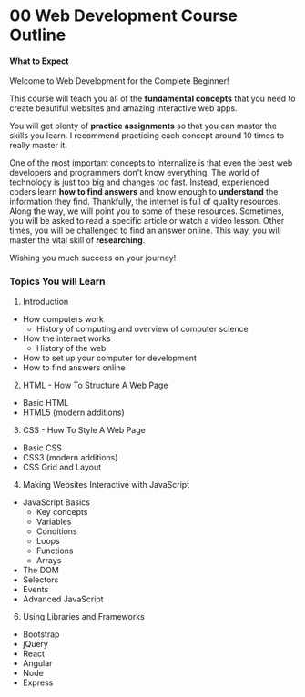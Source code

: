 
# 00 Web Development Course Outline

#### What to Expect
Welcome to Web Development for the Complete Beginner!

This course will teach you all of the **fundamental concepts** that you need to create beautiful websites and amazing interactive web apps.

You will get plenty of **practice assignments** so that you can master the skills you learn. I recommend practicing each concept around 10 times to really master it.

One of the most important concepts to internalize is that even the best web developers and programmers don't know everything. The world of technology is just too big and changes too fast. Instead,  experienced coders learn **how to find answers** and know enough to **understand** the information they find. Thankfully, the internet is full of quality resources. Along the way, we will point you to some of these resources. Sometimes, you will be asked to read a specific article or watch a video lesson. Other times, you will be challenged to find an answer online. This way, you will master the vital skill of **researching**.

Wishing you much success on your journey!

### Topics You will Learn

1. Introduction
  * How computers work
	  * History of computing and overview of computer science
  * How the internet works
	  * History of the web
  * How to set up your computer for development
  * How to find answers online 
  
2. HTML - How To Structure A Web Page
  * Basic HTML
  * HTML5 (modern additions)
  
3. CSS - How To Style A Web Page
  * Basic CSS
  * CSS3 (modern additions)
  * CSS Grid and Layout
  
4. Making Websites Interactive with JavaScript
* JavaScript Basics
  * Key concepts
  * Variables
  * Conditions
  * Loops
  * Functions
  * Arrays
 * The DOM
 * Selectors
 * Events
 * Advanced JavaScript

6. Using Libraries and Frameworks
  * Bootstrap
  * jQuery
  * React
  * Angular
  * Node
  * Express